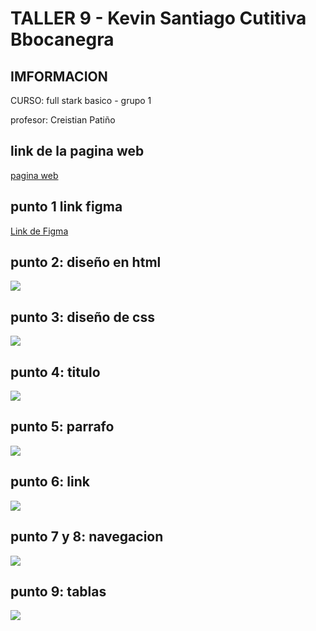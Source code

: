 <h1>TALLER 9 - Kevin Santiago Cutitiva Bbocanegra</h1>

<h2>IMFORMACION</h2>
<P>
    CURSO: full stark basico - grupo 1
</P>
<p>profesor: Creistian Patiño</p>

<h2>link de la pagina web</h2>

<a href="https://kevinsanc123.github.io/taller-9-full_stark/">pagina web</a>

<h2>punto 1 link figma</h2>
<a href="https://www.figma.com/file/mxEZ2KQvQQbhvosfIrefBi/kevin-santiago-cuitiva-bocanegra?type=design&node-id=10%3A2&mode=design&t=JOpfgUHqTQMSI6IL-1">Link de Figma</a>

<h2>punto 2: diseño en html</h2>

<img src="./public/imagenes/paginaweb.png" ></img>

<h2>punto 3: diseño de css</h2>

<img src="/public/imagenes/punto-3.png.png"></img>

<h2>punto 4: titulo</h2>

<img src="./public/imagenes/punto_4.png.png"></img>

<h2>punto 5: parrafo</h2>

<img src="./public/imagenes/punto-5.png"></img>

<h2>punto 6: link</h2>

<img src="./public/imagenes/punto-6.png"></img>

<h2>punto 7 y 8: navegacion</h2>

<img src="./public/imagenes/punto-7-8.png"></img>

<h2>punto 9: tablas</h2>

<img src="./public/imagenes/punto-9.png"></img>